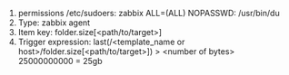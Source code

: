 1. permissions /etc/sudoers: zabbix  ALL=(ALL) NOPASSWD: /usr/bin/du
2. Type: zabbix agent
3. Item key: folder.size[<path/to/target>]
4. Trigger expression: last(/<template_name or host>/folder.size[<path/to/target>]) \> \<number of bytes\> 25000000000 = 25gb
